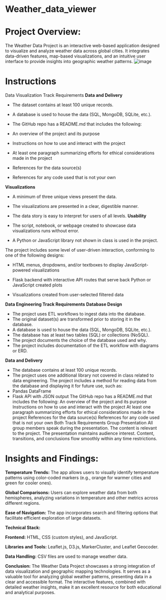 # Weather_data_viewer
# Project Overview: 
The Weather Data Project is an interactive web-based application designed to visualize and analyze weather data across global cities. It integrates data-driven features, map-based visualizations, and an intuitive user interface to provide insights into geographic weather patterns.
![image](https://github.com/user-attachments/assets/694ccd51-810c-443f-a4a4-9e6b00b1050f)

# Instructions
Data Visualization Track Requirements 
**Data and Delivery** 
- The dataset contains at least 100 unique records. 

- A database is used to house the data (SQL, MongoDB, SQLite, etc.). 

- The GitHub repo has a README.md that includes the following: 

- An overview of the project and its purpose

- Instructions on how to use and interact with the project

- At least one paragraph summarizing efforts for ethical considerations made in the project

- References for the data source(s)

- References for any code used that is not your own

**Visualizations** 
- A minimum of three unique views present the data. 
- The visualizations are presented in a clear, digestible manner. 
- The data story is easy to interpret for users of all levels. 
**Usability** 
- The script, notebook, or webpage created to showcase data visualizations runs without error. 

- A Python or JavaScript library not shown in class is used in the project. 

The project includes some level of user-driven interaction, conforming to one of the following designs: 

- HTML menus, dropdowns, and/or textboxes to display JavaScript-powered visualizations

- Flask backend with interactive API routes that serve back Python or JavaScript created plots

- Visualizations created from user-selected filtered data

**Data Engineering Track Requirements** 
**Database Design** 
- The project uses ETL workflows to ingest data into the database. 
- The original dataset(s) are transformed prior to storing it in the database. 
- A database is used to house the data (SQL, MongoDB, SQLite, etc.). 
- The database has at least two tables (SQL) or collections (NoSQL). 
- The project documents the choice of the database used and why. 
- The project includes documentation of the ETL workflow with diagrams or ERD. 

**Data and Delivery** 
- The database contains at least 100 unique records.
- The project uses one additional library not covered in class related to data engineering. 
The project includes a method for reading data from the database and displaying it for future use, such as: 
- Pandas DataFrame
- Flask API with JSON output
The GitHub repo has a README.md that includes the following: 
An overview of the project and its purpose
Instructions on how to use and interact with the project
At least one paragraph summarizing efforts for ethical considerations made in the project
References for the data source(s)
References for any code used that is not your own
Both Track Requirements
Group Presentation 
All group members speak during the presentation. 
The content is relevant to the project. 
The presentation maintains audience interest. 
Content, transitions, and conclusions flow smoothly within any time restrictions. 

# **Insights and Findings:**

 **Temperature Trends:** The app allows users to visually identify temperature patterns using color-coded markers (e.g., orange for warmer cities and green for cooler ones).

 **Global Comparisons:** Users can explore weather data from both hemispheres, analyzing variations in temperature and other metrics across different regions.

 **Ease of Navigation:** The app incorporates search and filtering options that facilitate efficient exploration of large datasets.

**Technical Stack:**

 **Frontend:** HTML, CSS (custom styles), and JavaScript.

 **Libraries and Tools:** Leaflet.js, D3.js, MarkerCluster, and Leaflet Geocoder.

 **Data Handling:** CSV files are used to manage weather data.

**Conclusion:** The Weather Data Project showcases a strong integration of data visualization and geographic mapping technologies. It serves as a valuable tool for analyzing global weather patterns, presenting data in a clear and accessible format. The interactive features, combined with detailed weather insights, make it an excellent resource for both educational and analytical purposes.

